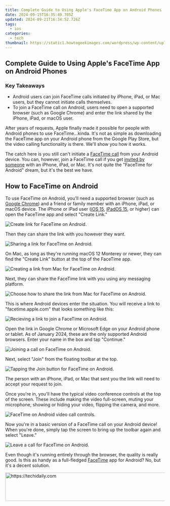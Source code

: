 ```yaml
---
title: Complete Guide to Using Apple's FaceTime App on Android Phones
date: 2024-09-15T16:35:49.705Z
updated: 2024-09-21T16:34:52.726Z
tags:
  - ios
categories:
  - tech
thumbnail: https://static1.howtogeekimages.com/wordpress/wp-content/uploads/2024/01/facetime_android-transformed.jpeg
---
```


## Complete Guide to Using Apple's FaceTime App on Android Phones

### Key Takeaways

* Android users can join FaceTime calls initiated by iPhone, iPad, or Mac users, but they cannot initiate calls themselves.
* To join a FaceTime call on Android, users need to open a supported browser (such as Google Chrome) and enter the link shared by the iPhone, iPad, or macOS user.

 After years of requests, Apple finally made it possible for people with Android phones to use FaceTime...kinda. It's not as simple as downloading the FaceTime app on your Android phone from the Google Play Store, but the video calling functionality is there. We'll show you how it works.

 The catch here is you still can't initiate a [FaceTime call](https://tiktok-clips.techidaily.com/updated-insightful-comparison-of-triller-and-tiktoks-content-models-max-156-chars/) from your Android device. You can, however, join a FaceTime call if you get [invited by someone](https://screen-mirroring-recording.techidaily.com/new-in-2024-your-ultimate-guide-to-unmissable-games/) with an iPhone, iPad, or Mac. It's not quite the "FaceTime for Android" dream, but it's the best we have.

##  How to FaceTime on Android

 To use FaceTime on Android, you'll need a supported browser (such as [Google Chrome](https://www.anrdoezrs.net/links/3607085/type/dlg/sid/UUhtgUeUpU209459/https://play.google.com/store/apps/details?id=com.android.chrome)) and a friend or family member with an iPhone, iPad, or macOS device. The iPhone or iPad user ([iOS 15](https://screen-mirroring-recording.techidaily.com/new-2024-approved-elite-5-emulators-transforming-old-ps1-games-on-pcs/), [iPadOS 15](https://screen-mirroring-recording.techidaily.com/new-2024-approved-elite-5-emulators-transforming-old-ps1-games-on-pcs/), or higher) can open the FaceTime app and select "Create Link."

![Create link for FaceTime on Android.](https://static1.howtogeekimages.com/wordpress/wp-content/uploads/2024/01/2021-07-01_12-55-26.png) 

 Then they can share the link with you however they want.

![Sharing a link for FaceTime on Android.](https://static1.howtogeekimages.com/wordpress/wp-content/uploads/2024/01/2021-07-01_12-56-57.png) 

 On Mac, as long as they're running macOS 12 Monterey or newer, they can find the "Create Link" button at the top of the FaceTime app.

![Creating a link from Mac for FaceTime on Android.](https://static1.howtogeekimages.com/wordpress/wp-content/uploads/2024/01/click-the-create-link-button-in-facetime-on-mac.png) 

 Next, they can share the FaceTime link with you using any messaging platform.

![Choose how to share the link from Mac for FaceTime on Android.](https://static1.howtogeekimages.com/wordpress/wp-content/uploads/2024/01/choose-how-you-would-like-to-share-the-facetime-link-on-your-mac.png) 

 This is where Android devices enter the situation. You will receive a link to "facetime.apple.com" that looks something like this:

![Recieving a link to join a FaceTime on Android.](https://static1.howtogeekimages.com/wordpress/wp-content/uploads/2024/01/2021-07-01_13-00-38.png) 

 Open the link in Google Chrome or Microsoft Edge on your Android phone or tablet. As of January 2024, these are the only supported Android browsers. Enter your name in the box and tap "Continue."

![Joining a call on FaceTime on Android.](https://static1.howtogeekimages.com/wordpress/wp-content/uploads/2024/01/2021-07-01_13-02-38.png) 

 Next, select "Join" from the floating toolbar at the top.

![Tapping the Join button for FaceTime on Android.](https://static1.howtogeekimages.com/wordpress/wp-content/uploads/2024/01/2021-07-01_13-03-56.png) 

 The person with an iPhone, iPad, or Mac that sent you the link will need to accept your request to join.

 Once you're in, you'll have the typical video conference controls at the top of the screen. These include making the video full-screen, muting your microphone, showing or hiding your video, flipping the camera, and more.

![FaceTime on Android video call controls.](https://static1.howtogeekimages.com/wordpress/wp-content/uploads/2024/01/2021-07-01_13-06-36.png) 

 Now you're in a basic version of a FaceTime call on your Android device! When you're done, simply tap the screen to bring up the toolbar again and select "Leave."

![Leave a call for FaceTime on Android.](https://static1.howtogeekimages.com/wordpress/wp-content/uploads/2024/01/2021-07-01_13-20-29.png) 

 Even though it's running entirely through the browser, the quality is really good. Is this as handy as a full-fledged [FaceTime](https://location-fake.techidaily.com/5-best-route-generator-apps-you-should-try-on-nokia-c300-drfone-by-drfone-virtual-android/) app for Android? No, but it's a decent solution.

<ins class="adsbygoogle"
     style="display:block"
     data-ad-format="autorelaxed"
     data-ad-client="ca-pub-7571918770474297"
     data-ad-slot="1223367746"></ins>

<ins class="adsbygoogle"
     style="display:block"
     data-ad-client="ca-pub-7571918770474297"
     data-ad-slot="8358498916"
     data-ad-format="auto"
     data-full-width-responsive="true"></ins>



<!-- affiliate ads begin -->
<a href="https://appsumo.8odi.net/c/5597632/2052062/7443" target="_top" id="2052062">
  <img src="//a.impactradius-go.com/display-ad/7443-2052062" border="0" alt="https://techidaily.com" width="728" height="90"/>
</a>
<img height="0" width="0" src="https://appsumo.8odi.net/i/5597632/2052062/7443" style="position:absolute;visibility:hidden;" border="0" />
<!-- affiliate ads end -->

